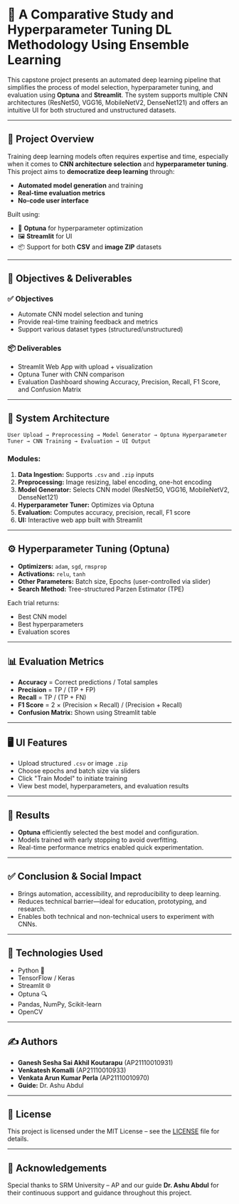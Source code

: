 # 🧠 A Comparative Study and Hyperparameter Tuning DL Methodology Using Ensemble Learning

This capstone project presents an automated deep learning pipeline that simplifies the process of model selection, hyperparameter tuning, and evaluation using **Optuna** and **Streamlit**. The system supports multiple CNN architectures (ResNet50, VGG16, MobileNetV2, DenseNet121) and offers an intuitive UI for both structured and unstructured datasets.

---

## 🚀 Project Overview

Training deep learning models often requires expertise and time, especially when it comes to **CNN architecture selection** and **hyperparameter tuning**. This project aims to **democratize deep learning** through:

- **Automated model generation** and training  
- **Real-time evaluation metrics**  
- **No-code user interface**

Built using:
- 🧪 **Optuna** for hyperparameter optimization  
- 🖼️ **Streamlit** for UI  
- 📦 Support for both **CSV** and **image ZIP** datasets

---

## 🎯 Objectives & Deliverables

### ✅ Objectives
- Automate CNN model selection and tuning  
- Provide real-time training feedback and metrics  
- Support various dataset types (structured/unstructured)  

### 📦 Deliverables
- Streamlit Web App with upload + visualization  
- Optuna Tuner with CNN comparison  
- Evaluation Dashboard showing Accuracy, Precision, Recall, F1 Score, and Confusion Matrix  

---

## 🧱 System Architecture

```
User Upload → Preprocessing → Model Generator → Optuna Hyperparameter Tuner → CNN Training → Evaluation → UI Output
```

### Modules:
1. **Data Ingestion:** Supports `.csv` and `.zip` inputs  
2. **Preprocessing:** Image resizing, label encoding, one-hot encoding  
3. **Model Generator:** Selects CNN model (ResNet50, VGG16, MobileNetV2, DenseNet121)  
4. **Hyperparameter Tuner:** Optimizes via Optuna  
5. **Evaluation:** Computes accuracy, precision, recall, F1 score  
6. **UI:** Interactive web app built with Streamlit  

---

## ⚙️ Hyperparameter Tuning (Optuna)

- **Optimizers:** `adam`, `sgd`, `rmsprop`  
- **Activations:** `relu`, `tanh`  
- **Other Parameters:** Batch size, Epochs (user-controlled via slider)  
- **Search Method:** Tree-structured Parzen Estimator (TPE)  

Each trial returns:
- Best CNN model  
- Best hyperparameters  
- Evaluation scores  

---

## 📊 Evaluation Metrics

- **Accuracy** = Correct predictions / Total samples  
- **Precision** = TP / (TP + FP)  
- **Recall** = TP / (TP + FN)  
- **F1 Score** = 2 × (Precision × Recall) / (Precision + Recall)  
- **Confusion Matrix:** Shown using Streamlit table  

---

## 🖥️ UI Features

- Upload structured `.csv` or image `.zip`  
- Choose epochs and batch size via sliders  
- Click "Train Model" to initiate training  
- View best model, hyperparameters, and evaluation results  

---

## 📌 Results

- **Optuna** efficiently selected the best model and configuration.  
- Models trained with early stopping to avoid overfitting.  
- Real-time performance metrics enabled quick experimentation.  

---

## ✅ Conclusion & Social Impact

- Brings automation, accessibility, and reproducibility to deep learning.  
- Reduces technical barrier—ideal for education, prototyping, and research.  
- Enables both technical and non-technical users to experiment with CNNs.  

---

## 🧰 Technologies Used

- Python 🐍  
- TensorFlow / Keras  
- Streamlit 🌐  
- Optuna 🔍  
- Pandas, NumPy, Scikit-learn  
- OpenCV  

---

## ✍️ Authors

- **Ganesh Sesha Sai Akhil Koutarapu** (AP21110010931)  
- **Venkatesh Komalli** (AP21110010933)  
- **Venkata Arun Kumar Perla** (AP21110010970)  
- **Guide:** Dr. Ashu Abdul  

---

## 📜 License

This project is licensed under the MIT License – see the [LICENSE](LICENSE) file for details.

---

## 🙏 Acknowledgements

Special thanks to SRM University – AP and our guide **Dr. Ashu Abdul** for their continuous support and guidance throughout this project.
